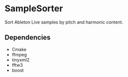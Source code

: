 # SampleSorter

Sort Ableton Live samples by pitch and harmonic content.

## Dependencies

- Cmake
- ffmpeg
- tinyxml2
- fftw3
- boost
